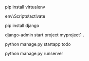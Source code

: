 <!-- install virtual environment --->
 pip install virtualenv

 <!-- activate virtual environment in cmd>-->
 env\Scripts\activate

 <!-- Install django in terminal-->
 pip install django

<!-- create project-->
django-admin start project myproject1 .

<!-- create app-->
<!-- python manage.py <app_name>-->
python manage.py startapp todo

<!-- run django-->
python manage.py runserver